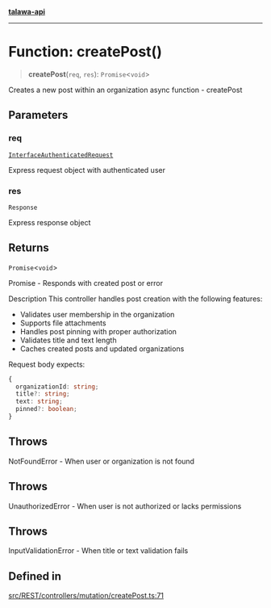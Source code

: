 [**talawa-api**](../../../../../README.md)

***

# Function: createPost()

> **createPost**(`req`, `res`): `Promise`\<`void`\>

Creates a new post within an organization
async
function - createPost

## Parameters

### req

[`InterfaceAuthenticatedRequest`](../../../../../middleware/isAuth/interfaces/InterfaceAuthenticatedRequest.md)

Express request object with authenticated user

### res

`Response`

Express response object

## Returns

`Promise`\<`void`\>

Promise<void> - Responds with created post or error

Description
This controller handles post creation with the following features:
- Validates user membership in the organization
- Supports file attachments
- Handles post pinning with proper authorization
- Validates title and text length
- Caches created posts and updated organizations

Request body expects:
```typescript
{
  organizationId: string;
  title?: string;
  text: string;
  pinned?: boolean;
}
```

## Throws

NotFoundError - When user or organization is not found

## Throws

UnauthorizedError - When user is not authorized or lacks permissions

## Throws

InputValidationError - When title or text validation fails

## Defined in

[src/REST/controllers/mutation/createPost.ts:71](https://github.com/Suyash878/talawa-api/blob/095e6964ce2a06c1c30d1acf81b6162203f1db91/src/REST/controllers/mutation/createPost.ts#L71)
